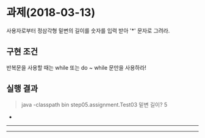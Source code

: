 # 과제(2018-03-13)
사용자로부터 정삼각형 밑변의 길이를 숫자를 입력 받아 '*' 문자로 그려라.

## 구현 조건
반복문을 사용할 때는 while 또는 do ~ while 문만을 사용하라!

## 실행 결과

> java -classpath bin step05.assignment.Test03
밑변 길이? 5
  *
 ***
*****